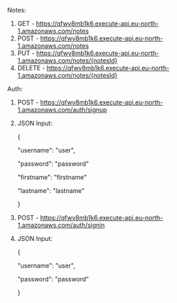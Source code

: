   Notes:
  1. GET - https://qfwv8mb1k6.execute-api.eu-north-1.amazonaws.com/notes
  2. POST - https://qfwv8mb1k6.execute-api.eu-north-1.amazonaws.com/notes
  3. PUT - https://qfwv8mb1k6.execute-api.eu-north-1.amazonaws.com/notes/{notesId}
  4. DELETE - https://qfwv8mb1k6.execute-api.eu-north-1.amazonaws.com/notes/{notesId}

  Auth:
  1. POST - https://qfwv8mb1k6.execute-api.eu-north-1.amazonaws.com/auth/signup
  2. JSON Input:

     {
  
       "username": "user",
   
       "password": "password"
   
       "firstname": "firstname"

       "lastname": "lastname"

     } 
  
  1. POST - https://qfwv8mb1k6.execute-api.eu-north-1.amazonaws.com/auth/signin
  2. JSON Input:

     {
     
       "username": "user",

       "password": "password"

      }
       	
		  
		 
		
  
